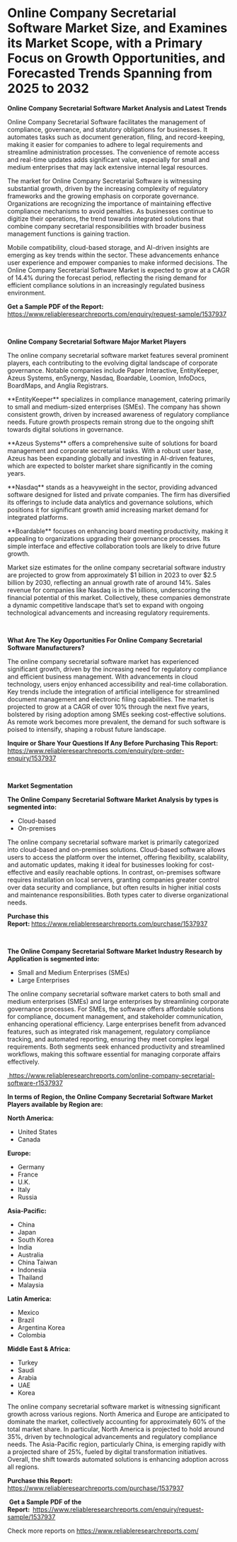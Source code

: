 <p><h1>Online Company Secretarial Software Market Size, and Examines its Market Scope, with a Primary Focus on Growth Opportunities, and Forecasted Trends Spanning from 2025 to 2032</h1></p><p><strong>Online Company Secretarial Software Market Analysis and Latest Trends</strong></p>
<p><p>Online Company Secretarial Software facilitates the management of compliance, governance, and statutory obligations for businesses. It automates tasks such as document generation, filing, and record-keeping, making it easier for companies to adhere to legal requirements and streamline administration processes. The convenience of remote access and real-time updates adds significant value, especially for small and medium enterprises that may lack extensive internal legal resources.</p><p>The market for Online Company Secretarial Software is witnessing substantial growth, driven by the increasing complexity of regulatory frameworks and the growing emphasis on corporate governance. Organizations are recognizing the importance of maintaining effective compliance mechanisms to avoid penalties. As businesses continue to digitize their operations, the trend towards integrated solutions that combine company secretarial responsibilities with broader business management functions is gaining traction.</p><p>Mobile compatibility, cloud-based storage, and AI-driven insights are emerging as key trends within the sector. These advancements enhance user experience and empower companies to make informed decisions. The Online Company Secretarial Software Market is expected to grow at a CAGR of 14.4% during the forecast period, reflecting the rising demand for efficient compliance solutions in an increasingly regulated business environment.</p></p>
<p><strong>Get a Sample PDF of the Report:&nbsp;</strong> <a href="https://www.reliableresearchreports.com/enquiry/request-sample/1537937?utm_campaign=2788&utm_medium=2&utm_source=Github&utm_content=ia&utm_term=10032025&utm_id=online-company-secretarial-software">https://www.reliableresearchreports.com/enquiry/request-sample/1537937</a></p>
<p>&nbsp;</p>
<p><strong>Online Company Secretarial Software Major Market Players</strong></p>
<p><p>The online company secretarial software market features several prominent players, each contributing to the evolving digital landscape of corporate governance. Notable companies include Paper Interactive, EntityKeeper, Azeus Systems, enSynergy, Nasdaq, Boardable, Loomion, InfoDocs, BoardMaps, and Anglia Registrars.</p><p>**EntityKeeper** specializes in compliance management, catering primarily to small and medium-sized enterprises (SMEs). The company has shown consistent growth, driven by increased awareness of regulatory compliance needs. Future growth prospects remain strong due to the ongoing shift towards digital solutions in governance.</p><p>**Azeus Systems** offers a comprehensive suite of solutions for board management and corporate secretarial tasks. With a robust user base, Azeus has been expanding globally and investing in AI-driven features, which are expected to bolster market share significantly in the coming years. </p><p>**Nasdaq** stands as a heavyweight in the sector, providing advanced software designed for listed and private companies. The firm has diversified its offerings to include data analytics and governance solutions, which positions it for significant growth amid increasing market demand for integrated platforms.</p><p>**Boardable** focuses on enhancing board meeting productivity, making it appealing to organizations upgrading their governance processes. Its simple interface and effective collaboration tools are likely to drive future growth.</p><p>Market size estimates for the online company secretarial software industry are projected to grow from approximately $1 billion in 2023 to over $2.5 billion by 2030, reflecting an annual growth rate of around 14%. Sales revenue for companies like Nasdaq is in the billions, underscoring the financial potential of this market. Collectively, these companies demonstrate a dynamic competitive landscape that’s set to expand with ongoing technological advancements and increasing regulatory requirements.</p></p>
<p>&nbsp;</p>
<p><strong>What Are The Key Opportunities For Online Company Secretarial Software Manufacturers?</strong></p>
<p><p>The online company secretarial software market has experienced significant growth, driven by the increasing need for regulatory compliance and efficient business management. With advancements in cloud technology, users enjoy enhanced accessibility and real-time collaboration. Key trends include the integration of artificial intelligence for streamlined document management and electronic filing capabilities. The market is projected to grow at a CAGR of over 10% through the next five years, bolstered by rising adoption among SMEs seeking cost-effective solutions. As remote work becomes more prevalent, the demand for such software is poised to intensify, shaping a robust future landscape.</p></p>
<p><strong>Inquire or Share Your Questions If Any Before Purchasing This Report:</strong> <a href="https://www.reliableresearchreports.com/enquiry/pre-order-enquiry/1537937?utm_campaign=2788&utm_medium=2&utm_source=Github&utm_content=ia&utm_term=10032025&utm_id=online-company-secretarial-software">https://www.reliableresearchreports.com/enquiry/pre-order-enquiry/1537937</a></p>
<p>&nbsp;</p>
<p><strong>Market Segmentation</strong></p>
<p><strong>The Online Company Secretarial Software Market Analysis by types is segmented into:</strong></p>
<p><ul><li>Cloud-based</li><li>On-premises</li></ul></p>
<p><p>The online company secretarial software market is primarily categorized into cloud-based and on-premises solutions. Cloud-based software allows users to access the platform over the internet, offering flexibility, scalability, and automatic updates, making it ideal for businesses looking for cost-effective and easily reachable options. In contrast, on-premises software requires installation on local servers, granting companies greater control over data security and compliance, but often results in higher initial costs and maintenance responsibilities. Both types cater to diverse organizational needs.</p></p>
<p><strong>Purchase this Report:&nbsp;</strong><a href="https://www.reliableresearchreports.com/purchase/1537937?utm_campaign=2788&utm_medium=2&utm_source=Github&utm_content=ia&utm_term=10032025&utm_id=online-company-secretarial-software">https://www.reliableresearchreports.com/purchase/1537937</a></p>
<p>&nbsp;</p>
<p><strong>The Online Company Secretarial Software Market Industry Research by Application is segmented into:</strong></p>
<p><ul><li>Small and Medium Enterprises (SMEs)</li><li>Large Enterprises</li></ul></p>
<p><p>The online company secretarial software market caters to both small and medium enterprises (SMEs) and large enterprises by streamlining corporate governance processes. For SMEs, the software offers affordable solutions for compliance, document management, and stakeholder communication, enhancing operational efficiency. Large enterprises benefit from advanced features, such as integrated risk management, regulatory compliance tracking, and automated reporting, ensuring they meet complex legal requirements. Both segments seek enhanced productivity and streamlined workflows, making this software essential for managing corporate affairs effectively.</p></p>
<p><a href="https://www.reliableresearchreports.com/online-company-secretarial-software-r1537937?utm_campaign=2788&utm_medium=2&utm_source=Github&utm_content=ia&utm_term=10032025&utm_id=online-company-secretarial-software">&nbsp;https://www.reliableresearchreports.com/online-company-secretarial-software-r1537937</a></p>
<p><strong>In terms of Region, the Online Company Secretarial Software Market Players available by Region are:</strong></p>
<p>
    <p> <strong> North America: </strong>
        <ul>
            <li>United States</li>
            <li>Canada</li>
        </ul>
        </p> 
    <p> <strong> Europe: </strong>
        <ul>
            <li>Germany</li>
            <li>France</li>
            <li>U.K.</li>
            <li>Italy</li>
            <li>Russia</li>
        </ul>
        </p> 
    <p> <strong> Asia-Pacific: </strong>
        <ul>
            <li>China</li>
            <li>Japan</li>
            <li>South Korea</li>
            <li>India</li>
            <li>Australia</li>
            <li>China Taiwan</li>
            <li>Indonesia</li>
            <li>Thailand</li>
            <li>Malaysia</li>
        </ul>
        </p> 
    <p> <strong> Latin America: </strong>
        <ul>
            <li>Mexico</li>
            <li>Brazil</li>
            <li>Argentina Korea</li>
            <li>Colombia</li>
        </ul>
        </p> 
    <p> <strong> Middle East & Africa: </strong>
        <ul>
            <li>Turkey</li>
            <li>Saudi</li>
            <li>Arabia</li>
            <li>UAE</li>
            <li>Korea</li>
        </ul>
    </p>
    </p>
<p><p>The online company secretarial software market is witnessing significant growth across various regions. North America and Europe are anticipated to dominate the market, collectively accounting for approximately 60% of the total market share. In particular, North America is projected to hold around 35%, driven by technological advancements and regulatory compliance needs. The Asia-Pacific region, particularly China, is emerging rapidly with a projected share of 25%, fueled by digital transformation initiatives. Overall, the shift towards automated solutions is enhancing adoption across all regions.</p></p>
<p><strong>Purchase this Report: </strong><a href="https://www.reliableresearchreports.com/purchase/1537937?utm_campaign=2788&utm_medium=2&utm_source=Github&utm_content=ia&utm_term=10032025&utm_id=online-company-secretarial-software">https://www.reliableresearchreports.com/purchase/1537937</a></p>
<p>&nbsp;<strong>Get a Sample PDF of the Report:&nbsp;&nbsp;</strong><a href="https://www.reliableresearchreports.com/enquiry/request-sample/1537937?utm_campaign=2788&utm_medium=2&utm_source=Github&utm_content=ia&utm_term=10032025&utm_id=online-company-secretarial-software">https://www.reliableresearchreports.com/enquiry/request-sample/1537937</a></p>
<p><strong></strong></p>
<p>Check more reports on <a href="https://www.reliableresearchreports.com/?utm_campaign=2788&utm_medium=2&utm_source=Github&utm_content=ia&utm_term=10032025&utm_id=online-company-secretarial-software">https://www.reliableresearchreports.com/</a></p>